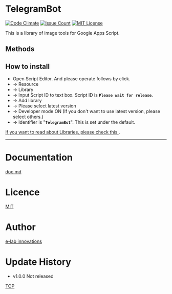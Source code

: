 <a name="top"></a>

# TelegramBot

[![Code Climate](https://codeclimate.com/github/e-labInnovations/TelegramBot/badges/gpa.svg)](https://codeclimate.com/github/e-labInnovations/TelegramBot)
[![Issue Count](https://codeclimate.com/github/e-labInnovations/TelegramBot/badges/issue_count.svg)](https://codeclimate.com/github/e-labInnovations/TelegramBot)
[![MIT License](http://img.shields.io/badge/license-MIT-blue.svg?style=flat)](LICENCE)

This is a library of image tools for Google Apps Script.

## Methods


## How to install

- Open Script Editor. And please operate follows by click.
- -> Resource
- -> Library
- -> Input Script ID to text box. Script ID is **`Please wait for release`**.
- -> Add library
- -> Please select latest version
- -> Developer mode ON (If you don't want to use latest version, please select others.)
- -> Identifier is "**`TelegramBot`**". This is set under the default.

[If you want to read about Libraries, please check this.](https://developers.google.com/apps-script/guide_libraries).

---
# Documentation 
[doc.md](./doc.md)

<a name="licence"></a>

# Licence

[MIT](LICENCE)

<a name="author"></a>

# Author

[e-lab innovations](https://elabins.com)

# Update History

- v1.0.0 Not released

[TOP](#top)
